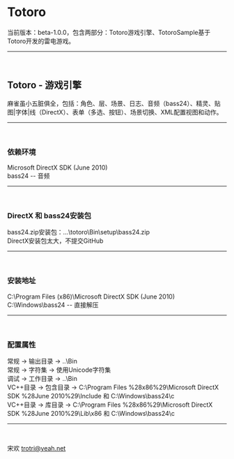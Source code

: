 Totoro
======

当前版本：beta-1.0.0，包含两部分：Totoro游戏引擎、TotoroSample基于Totoro开发的雷电游戏。
___
<br>

## Totoro - 游戏引擎
麻雀虽小五脏俱全，包括：角色、层、场景、日志、音频（bass24）、精灵、贴图|字体|线（DirectX）、表单（多选、按钮）、场景切换、XML配置视图和动作。
___
<br>

### 依赖环境
Microsoft DirectX SDK (June 2010) <br>
bass24 -- 音频
___
<br>

### DirectX 和 bass24安装包
bass24.zip安装包：...\totoro\Bin\setup\bass24.zip<br>
DirectX安装包太大，不提交GitHub
___
<br>

### 安装地址
C:\Program Files (x86)\Microsoft DirectX SDK (June 2010) <br>
C:\Windows\bass24 -- 直接解压
___
<br>

### 配置属性
常规 -> 输出目录 -> ..\Bin<br>
常规 -> 字符集 -> 使用Unicode字符集<br>
调试 -> 工作目录 -> ..\Bin<br>
VC++目录 -> 包含目录 -> C:\Program Files %28x86%29\Microsoft DirectX SDK %28June 2010%29\Include 和 C:\Windows\bass24\c<br>
VC++目录 -> 库目录 -> C:\Program Files %28x86%29\Microsoft DirectX SDK %28June 2010%29\Lib\x86 和 C:\Windows\bass24\c
___
<br/>

宋欢
trotri@yeah.net
